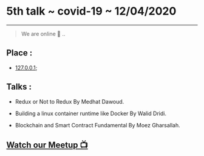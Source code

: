 # 5th talk ~ covid-19 ~ 12/04/2020
---

> We are online 🚀 .. 


## Place :  
  - [127.0.0.1](https://en.wikipedia.org/wiki/Localhost);


## Talks : 

  - Redux or Not to Redux By Medhat Dawoud.

  - Building a linux container runtime like Docker By Walid Dridi.

  - Blockchain and Smart Contract Fundamental By Moez Gharsallah.


## [Watch our Meetup 📺](https://www.facebook.com/TunisianJS/videos/526470824729308)
